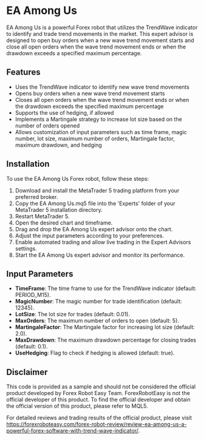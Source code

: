 # EA Among Us

EA Among Us is a powerful Forex robot that utilizes the TrendWave indicator to identify and trade trend movements in the market. This expert advisor is designed to open buy orders when a new wave trend movement starts and close all open orders when the wave trend movement ends or when the drawdown exceeds a specified maximum percentage.

## Features

- Uses the TrendWave indicator to identify new wave trend movements
- Opens buy orders when a new wave trend movement starts
- Closes all open orders when the wave trend movement ends or when the drawdown exceeds the specified maximum percentage
- Supports the use of hedging, if allowed
- Implements a Martingale strategy to increase lot size based on the number of orders opened
- Allows customization of input parameters such as time frame, magic number, lot size, maximum number of orders, Martingale factor, maximum drawdown, and hedging

## Installation

To use the EA Among Us Forex robot, follow these steps:

1. Download and install the MetaTrader 5 trading platform from your preferred broker.
2. Copy the EA Among Us.mq5 file into the 'Experts' folder of your MetaTrader 5 installation directory.
3. Restart MetaTrader 5.
4. Open the desired chart and timeframe.
5. Drag and drop the EA Among Us expert advisor onto the chart.
6. Adjust the input parameters according to your preferences.
7. Enable automated trading and allow live trading in the Expert Advisors settings.
8. Start the EA Among Us expert advisor and monitor its performance.

## Input Parameters

- **TimeFrame**: The time frame to use for the TrendWave indicator (default: PERIOD_M15).
- **MagicNumber**: The magic number for trade identification (default: 12345).
- **LotSize**: The lot size for trades (default: 0.01).
- **MaxOrders**: The maximum number of orders to open (default: 5).
- **MartingaleFactor**: The Martingale factor for increasing lot size (default: 2.0).
- **MaxDrawdown**: The maximum drawdown percentage for closing trades (default: 0.1).
- **UseHedging**: Flag to check if hedging is allowed (default: true).

## Disclaimer

This code is provided as a sample and should not be considered the official product developed by Forex Robot Easy Team. ForexRobotEasy is not the official developer of this product. To find the official developer and obtain the official version of this product, please refer to MQL5.

For detailed reviews and trading results of the official product, please visit https://forexroboteasy.com/forex-robot-review/review-ea-among-us-a-powerful-forex-software-with-trend-wave-indicator/.
